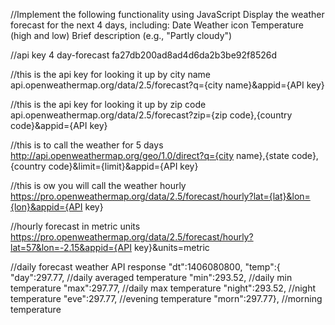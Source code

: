 //Implement the following functionality using JavaScript
Display the weather forecast for the next 4 days, including:
Date
Weather icon
Temperature (high and low)
Brief description (e.g., "Partly cloudy")


//api key 4 day-forecast
fa27db200ad8ad4d6da2b3be92f8526d

//this is the api key for looking it up by city name
api.openweathermap.org/data/2.5/forecast?q={city name}&appid={API key}

//this is the api key for looking it up by zip code
api.openweathermap.org/data/2.5/forecast?zip={zip code},{country code}&appid={API key}

//this is to call the weather for 5 days 
http://api.openweathermap.org/geo/1.0/direct?q={city name},{state code},{country code}&limit={limit}&appid={API key}

//this is ow you will call the weather hourly
https://pro.openweathermap.org/data/2.5/forecast/hourly?lat={lat}&lon={lon}&appid={API key}

//hourly forecast in metric units
https://pro.openweathermap.org/data/2.5/forecast/hourly?lat=57&lon=-2.15&appid={API key}&units=metric

//daily forecast weather API response
"dt":1406080800,
"temp":{
        "day":297.77,  //daily averaged temperature
        "min":293.52, //daily min temperature
        "max":297.77, //daily max temperature
        "night":293.52, //night temperature
        "eve":297.77, //evening temperature
        "morn":297.77}, //morning temperature


<!-- fetch("http://api.openweathermap.org/geo/1.0/direct?q={city")

.then(response => {

    if (response.ok) {

        throw new Error("Error: " + response.statusText);

    }

    return response.json();

}


    .then(data => console.log(data.weather-forecast))

.catch(error => console.error("Error:", error)) -->


